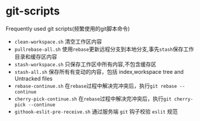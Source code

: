 # git-scripts
Frequently used git scripts(频繁使用的git脚本命令)

- `clean-workspace.sh` 清空工作区内容
- `pullrebase-all.sh` 使用`rebase`更新远程分支到本地分支,事先`stash`保存工作目录和缓存区内容
- `stash-workspace.sh` 只保存工作区中所有内容,不包含缓存区
- `stash-all.sh` 保存所有有变动的内容，包括 index,workspace tree and Untracked files
- `rebase-continue.sh` 在`rebase`过程中解决完冲突后，执行`git rebase --continue`
- `cherry-pick-continue.sh` 在`rebase`过程中解决完冲突后，执行`git cherry-pick --continue`
- `githook-eslit-pre-receive.sh` 通过服务端 `git` 钩子校验 `eslit` 规范

